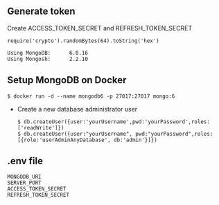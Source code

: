 ## Generate token

Create ACCESS_TOKEN_SECRET and REFRESH_TOKEN_SECRET
```
require('crypto').randomBytes(64).toString('hex')
```

```
Using MongoDB:		6.0.16
Using Mongosh:		2.2.10
```

## Setup MongoDB on Docker

```
$ docker run -d --name mongodb6 -p 27017:27017 mongo:6

```

* Create a new database administrator user
    ```
    $ db.createUser({user:'yourUsername',pwd:'yourPassword',roles:['readWrite']})
    $ db.createUser({user:"yourUsername", pwd:"yourPassword",roles:[{role:'userAdminAnyDatabase', db:'admin'}]})

    ```

## .env file
```
MONGODB_URI
SERVER_PORT
ACCESS_TOKEN_SECRET
REFRESH_TOKEN_SECRET
```

